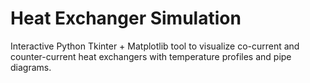 # Heat Exchanger Simulation
Interactive Python Tkinter + Matplotlib tool to visualize co-current and counter-current heat exchangers with temperature profiles and pipe diagrams.
